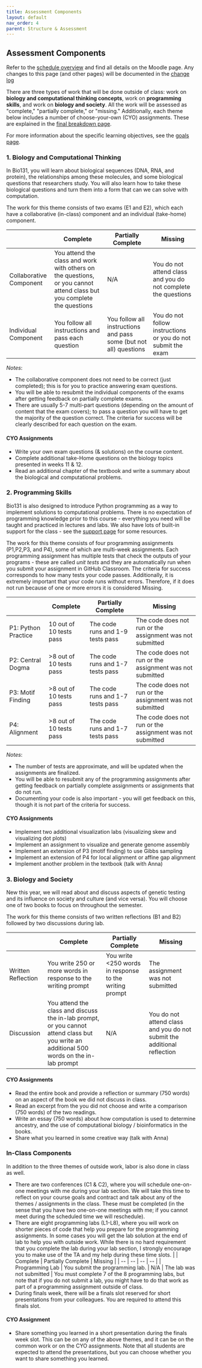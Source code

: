 ```yaml
---
title: Assessment Components
layout: default
nav_order: 4
parent: Structure & Assessment
---
```


## Assessment Components

Refer to the [schedule overview](schedule.md) and find all details on the Moodle page. Any changes to this page (and other pages) will be documented in the [change log](changelog.md)

There are three types of work that will be done outside of class: work on **biology and computational thinking concepts**, work on **programming skills**, and work on **biology and society**. All the work will be assessed as "complete," "partially complete," or "missing." Additionally, each theme below includes a number of choose-your-own (CYO) assignments. These are explained in the [final breakdown page](finalbreakdown.md).

For more information about the specific learning objectives, see the [goals page](goals.md).

### 1. Biology and Computational Thinking

In Bio131, you will learn about biological sequences (DNA, RNA, and protein), the relationships among these molecules, and some biological questions that researchers study. You will also learn how to take these biological questions and turn them into a form that can we can solve with computation.

The work for this theme consists of two exams (E1 and E2), which each have a collaborative (in-class) component and an individual (take-home) component.

| | Complete | Partially Complete | Missing |
| -- | -- | -- | -- |
| Collaborative Component | You attend the class and work with others on the questions, or you cannot attend class but you complete the questions | N/A | You do not attend class and you do not complete the questions |
| Individual Component | You follow all instructions and pass each question | You follow all instructions and pass some (but not all) questions | You do not follow instructions or you do not submit the exam |

_Notes_:
- The collaborative component does not need to be correct (just completed); this is for you to practice answering exam questions.
- You will be able to resubmit the individual components of the exams after getting feedback on partially complete exams.
- There are usually 5-7 multi-part questions (depending on the amount of content that the exam covers); to pass a question you will have to get the majority of the question correct. The criteria for success will be clearly described for each question on the exam.

#### CYO Assignments

- Write your own exam questions (& solutions) on the course content.
- Complete additional take-Home questions on the biology topics presented in weeks 11 & 12.
- Read an additional chapter of the textbook and write a summary about the biological and computational problems.

### 2. Programming Skills

Bio131 is also designed to introduce Python programming as a way to implement solutions to computational problems. There is no expectation of programming knowledge prior to this course - everything you need will be taught and practiced in lectures and labs. We also have lots of built-in support for the class - see the [support page](support.md) for some resources.

The work for this theme consists of four programming assignments (P1,P2,P3, and P4), some of which are multi-week assignments. Each programming assignment has multiple tests that check the outputs of your programs - these are called _unit tests_ and they are automatically run when you submit your assignment in GitHub Classroom. The criteria for success corresponds to how many tests your code passes. Additionally, it is extremely important that your code runs without errors. Therefore, if it does not run because of one or more errors it is considered Missing.

| | Complete | Partially Complete | Missing |
| -- | -- | -- | -- |
| P1: Python Practice | 10 out of 10 tests pass | The code runs and 1-9 tests pass | The code does not run or the assignment was not submitted |
| P2: Central Dogma | >8 out of 10 tests pass | The code runs and 1-7 tests pass | The code does not run or the assignment was not submitted |
| P3: Motif Finding | >8 out of 10 tests pass | The code runs and 1-7 tests pass | The code does not run or the assignment was not submitted |
| P4: Alignment | >8 out of 10 tests pass | The code runs and 1-7 tests pass | The code does not run or the assignment was not submitted |

_Notes_:
- The number of tests are approximate, and will be updated when the assignments are finalized.
- You will be able to resubmit any of the programming assignments after getting feedback on partially complete assignments or assignments that do not run.
- Documenting your code is also important - you will get feedback on this, though it is not part of the criteria for success.

#### CYO Assignments

- Implement two additional visualization labs (visualizing skew and visualizing dot plots)
- Implement an assignment to visualize and generate genome assembly
- Implement an extension of P3 (motif finding) to use Gibbs sampling
- Implement an extension of P4 for local alignment or affine gap alignment
- Implement another problem in the textbook (talk with Anna)

### 3. Biology and Society

New this year, we will read about and discuss aspects of genetic testing and its influence on society and culture (and vice versa). You will choose one of two books to focus on throughout the semester.

The work for this theme consists of two written reflections (B1 and B2) followed by two discussions during lab.

| | Complete | Partially Complete | Missing |
| -- | -- | -- | -- |
| Written Reflection | You write 250 or more words in response to the writing prompt | You write <250 words in response to the writing prompt | The assignment was not submitted |
| Discussion | You attend the class and discuss the in-lab prompt, or you cannot attend class but you write an additional 500 words on the in-lab prompt | N/A | You do not attend class and you do not submit the additional reflection |

#### CYO Assignments

- Read the entire book and provide a reflection or summary (750 words) on an aspect of the book we did not discuss in class.
- Read an excerpt from the you did not choose and write a comparison (750 words) of the two readings.
- Write an essay (750 words) about how computation is used to determine ancestry, and the use of computational biology / bioinformatics in the books.
- Share what you learned in some creative way (talk with Anna)

### In-Class Components

In addition to the three themes of outside work, labor is also done in class as well.

- There are two conferences (C1 & C2), where you will schedule one-on-one meetings with me during your lab section. We will take this time to reflect on your course goals and contract and talk about any of the themes / assignments in the class. These must be completed (in the sense that you have two one-on-one meetings with me; if you cannot meet during the scheduled time we will reschedule).
- There are eight programming labs (L1-L8), where you will work on shorter pieces of code that help you prepare for the programming assignments. In some cases you will get the lab solution at the end of lab to help you with outside work. While there is no hard requirement that you complete the lab during your lab section, I strongly encourage you to make use of the TA and my help during these time slots.
| | Complete | Partially Complete | Missing |
| -- | -- | -- | -- |
| Programming Lab | You submit the programming lab. | N/A | The lab was not submitted |
You must complete 7 of the 8 programming labs, but note that if you do not submit a lab, you might have to do that work as part of a programming assignment outside of class.
- During finals week, there will be a finals slot reserved for short presentations from your colleagues. You are required to attend this finals slot.

#### CYO Assignment

- Share something you learned in a short presentation during the finals week slot. This can be on any of the above themes, and it can be on the common work or on the CYO assignments. Note that all students are expected to attend the presentations, but you can choose whether you want to share something you learned.
